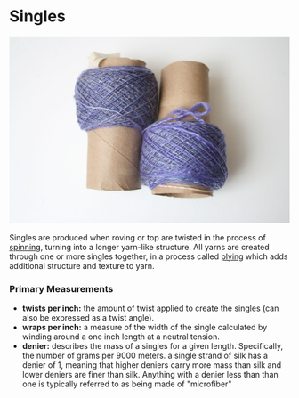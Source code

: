 # Singles

![](../.gitbook/assets/3299380830_e09f66db1c_k%20%281%29.jpg)

Singles are produced when roving or top are twisted in the process of [spinning](../processes.md#spinning), turning into a longer yarn-like structure. All yarns are created through one or more singles together, in a process called [plying](../processes.md#plying) which adds additional structure and texture to yarn.

### **Primary Measurements**

* **twists per inch:** the amount of twist applied to create the singles \(can also be expressed as a twist angle\). 
* **wraps per inch:** a measure of the width of the single calculated by winding around a one inch length at a neutral tension. 
* **denier:** describes the mass of a singles for a given length. Specifically, the number of grams per 9000 meters. a single strand of silk has a denier of 1, meaning that higher deniers carry more mass than silk and lower deniers are finer than silk. Anything with a denier less than than one is typically referred to as being made of "microfiber"

